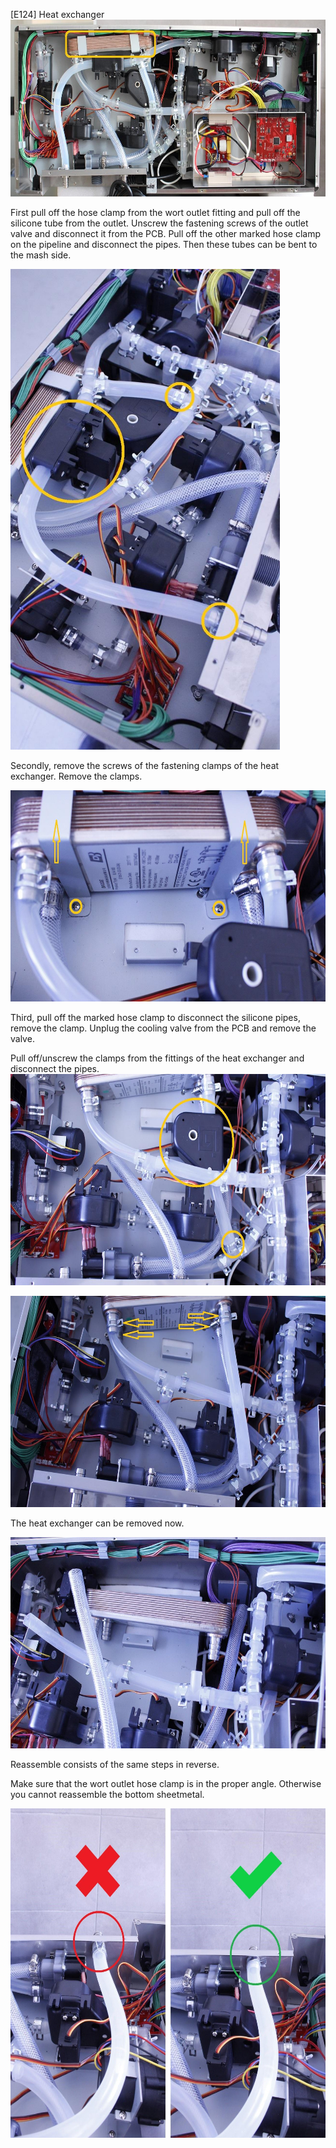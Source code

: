 \[E124\] Heat
exchanger<img src="./E124 - Heat exchanger//media/image3.jpg" style="width:6.26042in;height:2.94792in" />

First pull off the hose clamp from the wort outlet fitting and pull off
the silicone tube from the outlet. Unscrew the fastening screws of the
outlet valve and disconnect it from the PCB. Pull off the other marked
hose clamp on the pipeline and disconnect the pipes. Then these tubes
can be bent to the mash side.

<img src="./E124 - Heat exchanger//media/image4.jpg" style="width:4.48958in;height:8.01042in" />

Secondly, remove the screws of the fastening clamps of the heat
exchanger. Remove the clamps.

<img src="./E124 - Heat exchanger//media/image6.jpg" style="width:6.26042in;height:3.52083in" />

Third, pull off the marked hose clamp to disconnect the silicone pipes,
remove the clamp. Unplug the cooling valve from the PCB and remove the
valve.

Pull off/unscrew the clamps from the fittings of the heat exchanger and
disconnect the
pipes.<img src="./E124 - Heat exchanger//media/image2.jpg" style="width:6.26042in;height:3.52083in" />

<img src="./E124 - Heat exchanger//media/image5.jpg" style="width:6.26042in;height:3.52083in" />

The heat exchanger can be removed now.

<img src="./E124 - Heat exchanger//media/image7.jpg" style="width:6.26042in;height:3.52083in" />

Reassemble consists of the same steps in reverse.

Make sure that the wort outlet hose clamp is in the proper angle.
Otherwise you cannot reassemble the bottom sheetmetal.

<img src="./E124 - Heat exchanger//media/image1.jpg" style="width:6.27014in;height:5.49061in" alt="C:\Users\Máté\Desktop\Service Manual for BREWIE+\3.9. Hibakódok szerinti szerelési utasítások\Új képek\Outlet clamp poisition\Outlet clamp position edited 2.jpg" />
